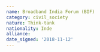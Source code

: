 ```yaml
---
name: Broadband India Forum (BIF) 
category: civil_society
nature: Think-tank
nationality: Inde
alliance: 
date_signed: '2018-11-12'
---
```

    